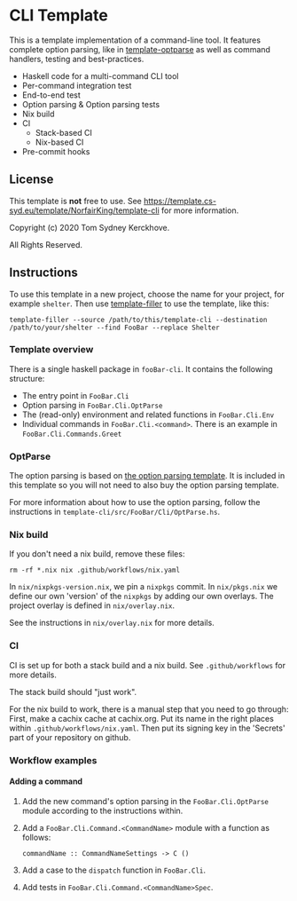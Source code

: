 # CLI Template

This is a template implementation of a command-line tool.
It features complete option parsing, like in [template-optparse](https://github.com/NorfairKing/template-optparse) as well as command handlers, testing and best-practices.

* Haskell code for a multi-command CLI tool
* Per-command integration test
* End-to-end test
* Option parsing & Option parsing tests
* Nix build
* CI
  * Stack-based CI
  * Nix-based CI
* Pre-commit hooks

## License

This template is **not** free to use.
See https://template.cs-syd.eu/template/NorfairKing/template-cli for more information.

Copyright (c) 2020 Tom Sydney Kerckhove.

All Rights Reserved.

## Instructions

To use this template in a new project, choose the name for your project, for example `shelter`.
Then use [template-filler](https://github.com/NorfairKing/template-filler) to use the template, like this:

```
template-filler --source /path/to/this/template-cli --destination /path/to/your/shelter --find FooBar --replace Shelter
```

### Template overview

There is a single haskell package in `fooBar-cli`.
It contains the following structure:

- The entry point in `FooBar.Cli`
- Option parsing in `FooBar.Cli.OptParse`
- The (read-only) environment and related functions in `FooBar.Cli.Env`
- Individual commands in `FooBar.Cli.<command>`. There is an example in `FooBar.Cli.Commands.Greet`

### OptParse

The option parsing is based on [the option parsing template](https://github.com/NorfairKing/template-optparse).
It is included in this template so you will not need to also buy the option parsing template.

For more information about how to use the option parsing, follow the instructions in `template-cli/src/FooBar/Cli/OptParse.hs`.

### Nix build

If you don't need a nix build, remove these files:

```
rm -rf *.nix nix .github/workflows/nix.yaml
```

In `nix/nixpkgs-version.nix`, we pin a `nixpkgs` commit.
In `nix/pkgs.nix` we define our own 'version' of the `nixpkgs` by adding our own overlays.
The project overlay is defined in `nix/overlay.nix`.

See the instructions in `nix/overlay.nix` for more details.

### CI

CI is set up for both a stack build and a nix build.
See `.github/workflows` for more details.

The stack build should "just work".

For the nix build to work, there is a manual step that you need to go through:
First, make a cachix cache at cachix.org.
Put its name in the right places within `.github/workflows/nix.yaml`.
Then put its signing key in the 'Secrets' part of your repository on github.

### Workflow examples

#### Adding a command

1. Add the new command's option parsing in the `FooBar.Cli.OptParse` module according to the instructions within.

2. Add a `FooBar.Cli.Command.<CommandName>` module with a function as follows:

   ```
   commandName :: CommandNameSettings -> C ()
   ```

3. Add a case to the `dispatch` function in `FooBar.Cli`.
4. Add tests in `FooBar.Cli.Command.<CommandName>Spec`.
